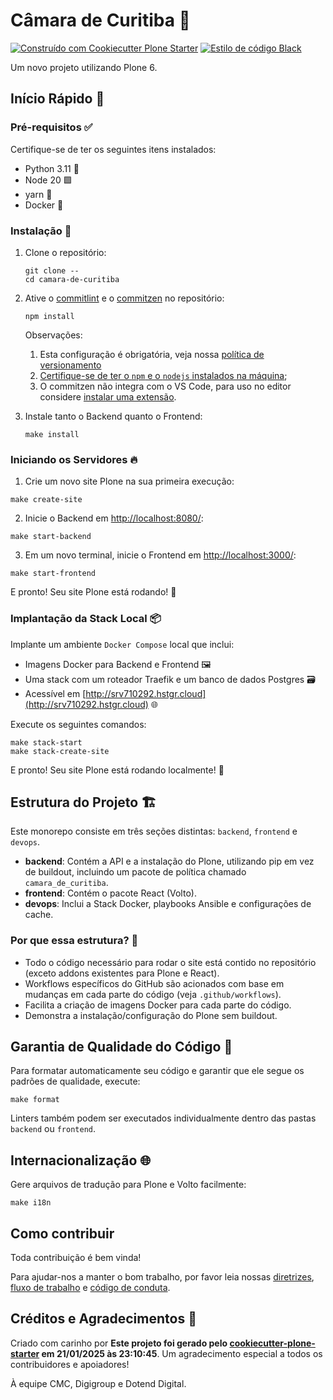 # Câmara de Curitiba 🚀

[![Construído com Cookiecutter Plone Starter](https://img.shields.io/badge/built%20with-Cookiecutter%20Plone%20Starter-0083be.svg?logo=cookiecutter)](https://github.com/collective/cookiecutter-plone-starter/)
[![Estilo de código Black](https://img.shields.io/badge/code%20style-black-000000.svg)](https://github.com/ambv/black)

Um novo projeto utilizando Plone 6.

## Início Rápido 🏁

### Pré-requisitos ✅

Certifique-se de ter os seguintes itens instalados:

- Python 3.11 🐍
- Node 20 🟩
- yarn 🧶
- Docker 🐳

### Instalação 🔧

1. Clone o repositório:

   ```shell
   git clone --
   cd camara-de-curitiba
   ```

2. Ative o [commitlint](https://github.com/conventional-changelog/commitlint) e
   o [commitzen](https://github.com/commitizen/cz-cli) no repositório:

   ```shell
   npm install
   ```

   Observações:

   1. Esta configuração é obrigatória, veja nossa
      [política de versionamento](./docs/versionamento.md)
   2. [Certifique-se de ter o `npm` e o `nodejs` instalados na máquina](https://github.com/nvm-sh/nvm);
   3. O commitzen não integra com o VS Code, para uso no editor considere
      [instalar uma extensão](https://github.com/commitizen/cz-cli#adapters).

3. Instale tanto o Backend quanto o Frontend:

   ```shell
   make install
   ```

### Iniciando os Servidores 🔥

1. Crie um novo site Plone na sua primeira execução:

```shell
make create-site
```

2. Inicie o Backend em [http://localhost:8080/](http://localhost:8080/):

```shell
make start-backend
```

3. Em um novo terminal, inicie o Frontend em [http://localhost:3000/](http://localhost:3000/):

```shell
make start-frontend
```

E pronto! Seu site Plone está rodando! 🎉

### Implantação da Stack Local 📦

Implante um ambiente `Docker Compose` local que inclui:

- Imagens Docker para Backend e Frontend 🖼️
- Uma stack com um roteador Traefik e um banco de dados Postgres 🗃️
- Acessível em [http://srv710292.hstgr.cloud](http://srv710292.hstgr.cloud) 🌐

Execute os seguintes comandos:

```shell
make stack-start
make stack-create-site
```

E pronto! Seu site Plone está rodando localmente! 🚀

## Estrutura do Projeto 🏗️

Este monorepo consiste em três seções distintas: `backend`, `frontend` e `devops`.

- **backend**: Contém a API e a instalação do Plone, utilizando pip em vez de buildout, incluindo um pacote de política chamado `camara_de_curitiba`.
- **frontend**: Contém o pacote React (Volto).
- **devops**: Inclui a Stack Docker, playbooks Ansible e configurações de cache.

### Por que essa estrutura? 🤔

- Todo o código necessário para rodar o site está contido no repositório (exceto addons existentes para Plone e React).
- Workflows específicos do GitHub são acionados com base em mudanças em cada parte do código (veja `.github/workflows`).
- Facilita a criação de imagens Docker para cada parte do código.
- Demonstra a instalação/configuração do Plone sem buildout.

## Garantia de Qualidade do Código 🧐

Para formatar automaticamente seu código e garantir que ele segue os padrões de qualidade, execute:

```shell
make format
```

Linters também podem ser executados individualmente dentro das pastas `backend` ou `frontend`.

## Internacionalização 🌐

Gere arquivos de tradução para Plone e Volto facilmente:

```shell
make i18n
```

## Como contribuir

Toda contribuição é bem vinda!

Para ajudar-nos a manter o bom trabalho, por favor leia nossas
[diretrizes](./docs/CONTRIBUTING.md),
[fluxo de trabalho](./docs/versionamento.md) e
[código de conduta](.github/CODE_OF_CONDUCT.md).

## Créditos e Agradecimentos 🙏

Criado com carinho por **Este projeto foi gerado pelo [cookiecutter-plone-starter](https://github.com/collective/cookiecutter-plone-starter) em 21/01/2025 às 23:10:45**. Um agradecimento especial a todos os contribuidores e apoiadores!

À equipe CMC, Digigroup e Dotend Digital.
